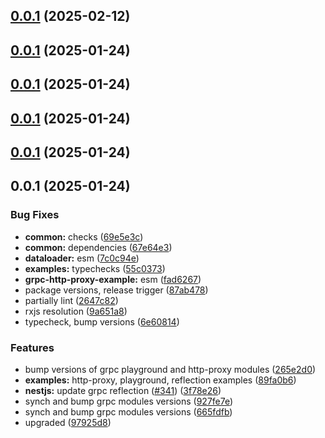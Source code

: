 

## [0.0.1](https://github.com/atls/nestjs/compare/@examples/grpc-http-proxy@0.0.1...@examples/grpc-http-proxy@0.0.1) (2025-02-12)






## [0.0.1](https://github.com/atls/nestjs/compare/@examples/grpc-http-proxy@0.0.1...@examples/grpc-http-proxy@0.0.1) (2025-01-24)






## [0.0.1](https://github.com/atls/nestjs/compare/@examples/grpc-http-proxy@0.0.1...@examples/grpc-http-proxy@0.0.1) (2025-01-24)






## [0.0.1](https://github.com/atls/nestjs/compare/@examples/grpc-http-proxy@0.0.1...@examples/grpc-http-proxy@0.0.1) (2025-01-24)






## [0.0.1](https://github.com/atls/nestjs/compare/@examples/grpc-http-proxy@0.0.1...@examples/grpc-http-proxy@0.0.1) (2025-01-24)






## 0.0.1 (2025-01-24)


### Bug Fixes


* **common:** checks ([69e5e3c](https://github.com/atls/nestjs/commit/69e5e3ccab57cffc6200341f3d4a29d581b7411a))
* **common:** dependencies ([67e64e3](https://github.com/atls/nestjs/commit/67e64e3e33c3aa6cff5f40b8d8b62c8569ea84a4))
* **dataloader:** esm ([7c0c94e](https://github.com/atls/nestjs/commit/7c0c94e56f07dd62132e9f240b6d42f570b50bf5))
* **examples:** typechecks ([55c0373](https://github.com/atls/nestjs/commit/55c037357dc7a05c10abd894ddf020895ef6c307))
* **grpc-http-proxy-example:** esm ([fad6267](https://github.com/atls/nestjs/commit/fad626720f062265ffb73222245021121457b31f))
* package versions, release trigger ([87ab478](https://github.com/atls/nestjs/commit/87ab478108401ed17692c4ccf36203cfa014a71e))
* partially lint ([2647c82](https://github.com/atls/nestjs/commit/2647c82b332677d492d1f6793c42272c52f1fb7c))
* rxjs resolution ([9a651a8](https://github.com/atls/nestjs/commit/9a651a8e8cb514f60ffaf82c16ff18cd8822fbde))
* typecheck, bump versions ([6e60814](https://github.com/atls/nestjs/commit/6e60814d040195a205d5c4b3b6bfeca375cb5b31))

### Features


* bump versions of grpc playground and http-proxy modules ([265e2d0](https://github.com/atls/nestjs/commit/265e2d09351872aab84e397690d89800a1c832f8))
* **examples:** http-proxy, playground, reflection examples ([89fa0b6](https://github.com/atls/nestjs/commit/89fa0b607ba6c5d7207224469475e4f5006e233a))
* **nestjs:** update grpc reflection ([#341](https://github.com/atls/nestjs/issues/341)) ([3f78e26](https://github.com/atls/nestjs/commit/3f78e26340b9ba64eab425160e8cea7ba83a3538))
* synch and bump grpc modules versions ([927fe7e](https://github.com/atls/nestjs/commit/927fe7e8a7d7ca139fa54dfc6f3c9781dbe057b8))
* synch and bump grpc modules versions ([665fdfb](https://github.com/atls/nestjs/commit/665fdfba7dc111b2a5fd17c95711f9cfbc08002d))
* upgraded ([97925d8](https://github.com/atls/nestjs/commit/97925d8ba5c1b658abefedc2a8fc2f052ed11d24))


